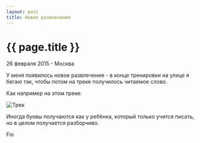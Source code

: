 ```yaml
---
layout: post
title: Новое развлечение
---
```


{{ page.title }}
================

<p class="meta">26 февраля 2015 - Москва</p>

У меня появилось новое развлечение - в конце тренировки на улице
я бегаю так, чтобы потом на треке получилось читаемое слово.

Как например на этом треке:

<img src="http://blog.bronevichok.ru/images/running-track.png" alt="Трек">

Иногда буквы получаются как у ребёнка, который только учится писать,
но в целом получается разборчиво.

Fin

